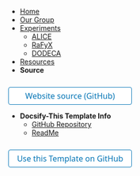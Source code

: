 - [Home](home.md)
- [Our Group](group.md)
- [Experiments](experiments-overview.md)
  - [ALICE](experiments-alice.md "ALICE")
  - [RaFyX](experiments-rafyx.md "RaFyX")
  - [DODECA](experiments-dodeca.md "DODECA")
- [Resources](resources.md)
- **Source**


<form action="https://github.com/b-d-doyle/ugLab/" target="_blank">
  <input type="submit" value="Website source (GitHub)" style="cursor: pointer;margin-top:12px;padding:6px;width:250px;background-color:#FFFFFF;border:1px solid #0374B5;border-radius:.25rem;color:#0374B5;display:inline-block;font-family:system-ui,sans-serif;text-align:center;text-decoration:none;font-size:16px;-webkit-text-size-adjust:none;mso-hide:all;" />
</form>

- **Docsify-This Template Info**
  - [GitHub Repository](https://github.com/paulhibbitts/docsify-this-open-publishing-site)
  - [ReadMe](https://github.com/paulhibbitts/docsify-this-open-publishing-site/blob/main/README.md)

<form action="https://github.com/paulhibbitts/docsify-this-open-publishing-site/generate" target="_blank">
  <input type="submit" value="Use this Template on GitHub" style="cursor: pointer;margin-top:12px;padding:6px;width:250px;background-color:#FFFFFF;border:1px solid #0374B5;border-radius:.25rem;color:#0374B5;display:inline-block;font-family:system-ui,sans-serif;text-align:center;text-decoration:none;font-size:16px;-webkit-text-size-adjust:none;mso-hide:all;" />
</form>
